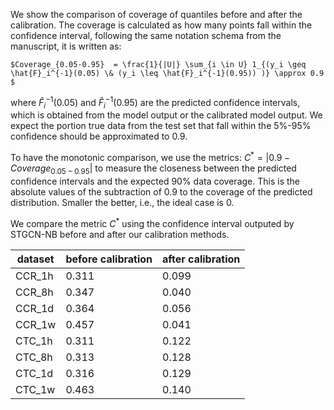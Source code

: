 We show the comparison of coverage of quantiles before and after the calibration. The coverage is calculated as how many points fall within the confidence interval, following the same notation schema from the manuscript, it is written as:
```
$Coverage_{0.05-0.95}  = \frac{1}{|U|} \sum_{i \in U} 1_{(y_i \geq \hat{F}_i^{-1}(0.05) \& (y_i \leq \hat{F}_i^{-1}(0.95)) )} \approx 0.9 $
```
where $\hat{F}_i^{-1}(0.05)$ and $\hat{F}_i^{-1}(0.95)$ are the predicted confidence intervals, which is obtained from the model output or the calibrated model output. We expect the portion true data from the test set that fall within the 5%-95% confidence should be approximated to 0.9.

To have the monotonic comparison, we use the metrics:
$C^* = |0.9-Coverage_{0.05-0.95}|$ to measure the closeness between the predicted confidence intervals and the expected 90% data coverage. This is the absolute values of the subtraction of 0.9 to the coverage of the predicted distribution. Smaller the better, i.e., the ideal case is 0.

We compare the metric $C^*$ using the confidence interval outputed by STGCN-NB before and after our calibration methods.

| dataset  | before calibration  | after calibration | 
|---|---|---|
|  CCR_1h | 0.311  |  0.099 | 
|  CCR_8h | 0.347  |  0.040 | 
|  CCR_1d | 0.364  |  0.056 | 
|  CCR_1w | 0.457  |  0.041 | 
|  CTC_1h | 0.311  |  0.122 | 
|  CTC_8h | 0.313  |  0.128 | 
|  CTC_1d | 0.316  |  0.129 | 
|  CTC_1w | 0.463  |  0.140 | 